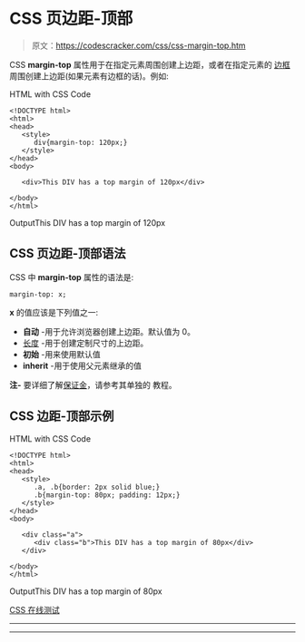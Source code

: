 # CSS 页边距-顶部

> 原文：<https://codescracker.com/css/css-margin-top.htm>

CSS **margin-top** 属性用于在指定元素周围创建上边距，或者在指定元素的 [边框](/css/css-border.htm)周围创建上边距(如果元素有边框的话)。例如:

HTML with CSS Code

```
<!DOCTYPE html>
<html>
<head>
   <style>
      div{margin-top: 120px;}
   </style>
</head>
<body>

   <div>This DIV has a top margin of 120px</div>

</body>
</html>
```

OutputThis DIV has a top margin of 120px

## CSS 页边距-顶部语法

CSS 中 **margin-top** 属性的语法是:

```
margin-top: x;
```

**x** 的值应该是下列值之一:

*   **自动** -用于允许浏览器创建上边距。默认值为 0。
*   [长度](/css/css-length-units.htm) -用于创建定制尺寸的上边距。
*   **初始** -用来使用默认值
*   **inherit** -用于使用父元素继承的值

**注-** 要详细了解[保证金](/css/css-margin.htm)，请参考其单独的 教程。

## CSS 边距-顶部示例

HTML with CSS Code

```
<!DOCTYPE html>
<html>
<head>
   <style>
      .a, .b{border: 2px solid blue;}
      .b{margin-top: 80px; padding: 12px;}
   </style>
</head>
<body>

   <div class="a">
      <div class="b">This DIV has a top margin of 80px</div>
   </div>

</body>
</html>
```

OutputThis DIV has a top margin of 80px

[CSS 在线测试](/exam/showtest.php?subid=5)

* * *

* * *